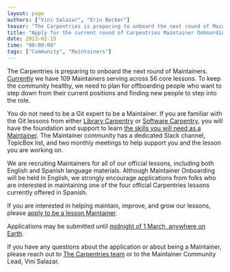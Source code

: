 ```yaml
---
layout: page
authors: ["Vini Salazar", "Erin Becker"]
teaser: "The Carpentries is preparing to onboard the next round of Maintainers. Applications due March 1st"
title: "Apply for the current round of Carpentries Maintainer Onboarding!"
date: 2023-02-15
time: "00:00:00"
tags: ["Community", "Maintainers"]
---
```


The Carpentries is preparing to onboard the next round of Maintainers.
[Currently](https://github.com/carpentries/maintainer-RFCs/issues/11) we have 109 Maintainers serving across 56 core lessons. To keep the community 
healthy, we need to plan for offboarding people who want to step down from their current positions and finding new people to step into the role.

You do not need to be a Git expert to be a Maintainer. If you are familiar with the Git lessons from either 
[Library Carpentry](https://librarycarpentry.org/lc-git/) or [Software Carpentry](https://swcarpentry.github.io/git-novice/), 
you will have the foundation and support to learn [the skills you will need as a Maintainer](https://www.youtube.com/watch?v=uvWhSYBkZJ0). 
The Maintainer community has a dedicated Slack channel, TopicBox list, and two monthly meetings to help support you and the lesson you are working on.

We are recruiting Maintainers for all of our official lessons, including both English and Spanish language materials. Although Maintainer Onboarding will 
be held in English, we strongly encourage applications from folks who are interested in maintaining one of the four official Carpentries lessons currently 
offered in Spanish.

If you are interested in helping maintain, improve, and grow our lessons, please 
[apply to be a lesson Maintainer](https://docs.google.com/forms/d/1vqkjrEvic6TJwCAx918T-_x5zFMVwqaiDjI8HnK1wZk).

Applications may be submitted until 
[midnight of 1 March, anywhere on Earth](https://www.timeanddate.com/worldclock/fixedtime.html?iso=20230301T235959&p1=3399).

If you have any questions about the application or about being a Maintainer, please reach out to [The Carpentries team](team@carpentries.org) or to the 
Maintainer Community Lead, Vini Salazar.
